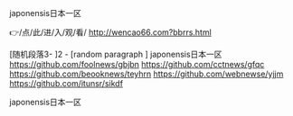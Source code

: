 
japonensis日本一区




👉/点/此/进/入/观/看/ http://wencao66.com?bbrrs.html




[随机段落3-
]2 - [random paragraph
]
japonensis日本一区 https://github.com/foolnews/gbjbn
https://github.com/cctnews/gfqc
https://github.com/beooknews/teyhrn
https://github.com/webnewse/yjjm
https://github.com/itunsr/sikdf





japonensis日本一区
